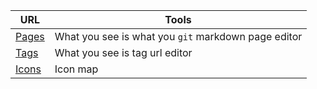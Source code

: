 <!--
    title: Site-tools
    tags: [home,site-tools]
-->

| URL | Tools |
|-------|-------|
| [Pages](https://gnuewe.com/wysi-pages.html) | What you see is what you `git` markdown page editor |
| [Tags](https://gnuewe.com/wysi-tags.html) | What you see is tag url editor |
| [Icons](https://gnuewe.com/icon-map.html) | Icon map |
